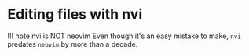 # Editing files with nvi

!!! note nvi is NOT neovim
    Even though it's an easy mistake to make, `nvi` predates `neovim` by more than a decade.

